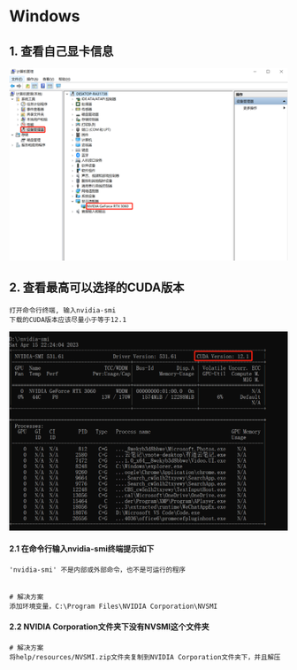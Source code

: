 # **Windows**

## **1. 查看自己显卡信息**

<img src="./images/nvidia.png">

## **2. 查看最高可以选择的CUDA版本**

```
打开命令行终端, 输入nvidia-smi
下载的CUDA版本应该尽量小于等于12.1
```

<img src="./images/nvidia_smi.png">

#### **2.1 在命令行输入nvidia-smi终端提示如下**

```
'nvidia-smi' 不是内部或外部命令，也不是可运行的程序


# 解决方案
添加环境变量，C:\Program Files\NVIDIA Corporation\NVSMI
```

#### **2.2 NVIDIA Corporation文件夹下没有NVSMI这个文件夹**

```
# 解决方案
将help/resources/NVSMI.zip文件夹复制到NVIDIA Corporation文件夹下，并且解压
```